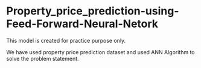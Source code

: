 # Property_price_prediction-using-Feed-Forward-Neural-Netork

This model is created for practice purpose only.

We have used property price prediction dataset and used ANN Algorithm to solve the problem statement.
